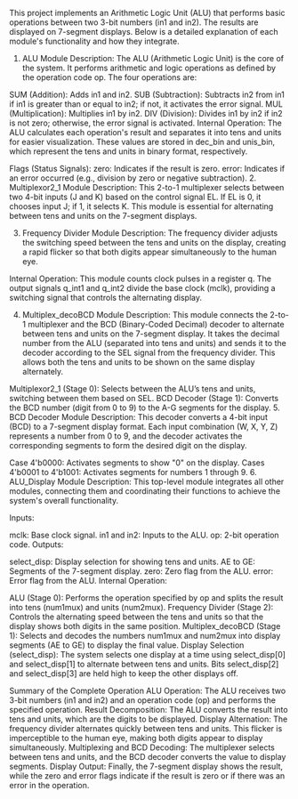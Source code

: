 This project implements an Arithmetic Logic Unit (ALU) that performs basic operations between two 3-bit numbers (in1 and in2). The results are displayed on 7-segment displays. Below is a detailed explanation of each module's functionality and how they integrate.

1. ALU Module
Description: The ALU (Arithmetic Logic Unit) is the core of the system. It performs arithmetic and logic operations as defined by the operation code op. The four operations are:

SUM (Addition): Adds in1 and in2.
SUB (Subtraction): Subtracts in2 from in1 if in1 is greater than or equal to in2; if not, it activates the error signal.
MUL (Multiplication): Multiplies in1 by in2.
DIV (Division): Divides in1 by in2 if in2 is not zero; otherwise, the error signal is activated.
Internal Operation: The ALU calculates each operation's result and separates it into tens and units for easier visualization. These values are stored in dec_bin and unis_bin, which represent the tens and units in binary format, respectively.

Flags (Status Signals):
zero: Indicates if the result is zero.
error: Indicates if an error occurred (e.g., division by zero or negative subtraction).
2. Multiplexor2_1 Module
Description: This 2-to-1 multiplexer selects between two 4-bit inputs (J and K) based on the control signal EL. If EL is 0, it chooses input J; if 1, it selects K. This module is essential for alternating between tens and units on the 7-segment displays.

3. Frequency Divider Module
Description: The frequency divider adjusts the switching speed between the tens and units on the display, creating a rapid flicker so that both digits appear simultaneously to the human eye.

Internal Operation: This module counts clock pulses in a register q. The output signals q_int1 and q_int2 divide the base clock (mclk), providing a switching signal that controls the alternating display.

4. Multiplex_decoBCD Module
Description: This module connects the 2-to-1 multiplexer and the BCD (Binary-Coded Decimal) decoder to alternate between tens and units on the 7-segment display. It takes the decimal number from the ALU (separated into tens and units) and sends it to the decoder according to the SEL signal from the frequency divider. This allows both the tens and units to be shown on the same display alternately.

Multiplexor2_1 (Stage 0): Selects between the ALU’s tens and units, switching between them based on SEL.
BCD Decoder (Stage 1): Converts the BCD number (digit from 0 to 9) to the A-G segments for the display.
5. BCD Decoder Module
Description: This decoder converts a 4-bit input (BCD) to a 7-segment display format. Each input combination (W, X, Y, Z) represents a number from 0 to 9, and the decoder activates the corresponding segments to form the desired digit on the display.

Case 4'b0000: Activates segments to show "0" on the display.
Cases 4'b0001 to 4'b1001: Activates segments for numbers 1 through 9.
6. ALU_Display Module
Description: This top-level module integrates all other modules, connecting them and coordinating their functions to achieve the system's overall functionality.

Inputs:

mclk: Base clock signal.
in1 and in2: Inputs to the ALU.
op: 2-bit operation code.
Outputs:

select_disp: Display selection for showing tens and units.
AE to GE: Segments of the 7-segment display.
zero: Zero flag from the ALU.
error: Error flag from the ALU.
Internal Operation:

ALU (Stage 0): Performs the operation specified by op and splits the result into tens (num1mux) and units (num2mux).
Frequency Divider (Stage 2): Controls the alternating speed between the tens and units so that the display shows both digits in the same position.
Multiplex_decoBCD (Stage 1): Selects and decodes the numbers num1mux and num2mux into display segments (AE to GE) to display the final value.
Display Selection (select_disp): The system selects one display at a time using select_disp[0] and select_disp[1] to alternate between tens and units. Bits select_disp[2] and select_disp[3] are held high to keep the other displays off.

Summary of the Complete Operation
ALU Operation: The ALU receives two 3-bit numbers (in1 and in2) and an operation code (op) and performs the specified operation.
Result Decomposition: The ALU converts the result into tens and units, which are the digits to be displayed.
Display Alternation: The frequency divider alternates quickly between tens and units. This flicker is imperceptible to the human eye, making both digits appear to display simultaneously.
Multiplexing and BCD Decoding: The multiplexer selects between tens and units, and the BCD decoder converts the value to display segments.
Display Output: Finally, the 7-segment display shows the result, while the zero and error flags indicate if the result is zero or if there was an error in the operation.
